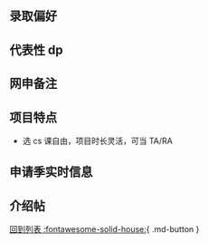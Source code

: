 ## 录取偏好

## 代表性 dp

## 网申备注

## 项目特点

- 选 cs 课自由，项目时长灵活，可当 TA/RA

## 申请季实时信息

## 介绍帖

[回到列表 :fontawesome-solid-house:](选校梯度.md){ .md-button }
